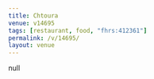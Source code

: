 ```yaml
---
title: Chtoura
venue: v14695
tags: [restaurant, food, "fhrs:412361"]
permalink: /v/14695/
layout: venue
---
```

null